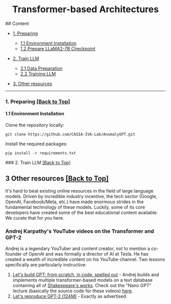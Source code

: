 <div align=center>

# Transformer-based Architectures

</div>
<span id='all_content'/>
## Content


* <a href='#environment'>1. Preparing</a>
    * <a href='#install_environment'>1.1 Environment Installation</a>
    * <a href='#download_LLaMA_model'>1.2 Prepare LLaMA2-7B Checkpoint</a>
* <a href='#train_LLM'>2. Train LLM</a>
    * <a href='#data_preparation'>2.1 Data Preparation</a>
    * <a href='#model_training'>2.2 Training LLM</a>

* <a href='#other_resources'>3. Other resources</a>


****

<span id='environment'/>

### 1. Preparing <a href='#all_catelogue'>[Back to Top]</a>

<span id='install_environment'/>

#### 1.1 Environment Installation

Clone the repository locally:

```
git clone https://github.com/CASIA-IVA-Lab/AnomalyGPT.git 
```

Install the required packages:

```
pip install -r requirements.txt
```

<span id='download_LLaMA2 7B model'/>
### 2. Train LLM <a href='#all_catelogue'>[Back to Top]</a>

## 3 Other resources <a href='#all_content'>[Back to Top]</a>
It's hard to beat existing online resources in the field of large language models. Driven by incredible industry incentive, the tech sector (Google, OpenAI, Facebook/Meta, etc.) have made enormous strides in the fundamental technology of these models. Luckily, some of its core developers have created some of the best educational content available. We curate that for you here.

### Andrej Karpathy's YouTube videos on the Transformer and GPT-2
Andrej is a legendary YouTuber and content creator, not to mention a co-founder of OpenAI and was formally a director of AI at Tesla. He has created a wealth of incredible content on his YouTube channel. Two lessons specifically are particularly instructive:
1. [Let's build GPT: from scratch, in code, spelled out](https://youtu.be/kCc8FmEb1nY?si=K-Q4p1fmdR0nbHNU) - Andrej builds and implements multiple transformer-based models on a text database containing all of [Shakespeare's works](https://github.com/karpathy/ng-video-lecture/blob/master/input.txt). Check out the "Nano GPT" lecture (basically the source code for these videos) [here](https://github.com/karpathy/ng-video-lecture).
2. [Let's reproduce GPT-2 (124M)](https://youtu.be/l8pRSuU81PU?si=gAOYf1xujRcQ_nEC) - Exactly as advertised.


